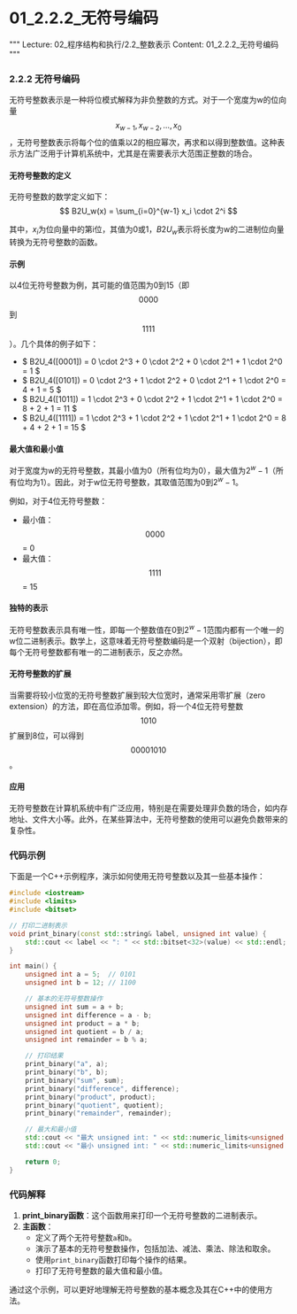 # 01_2.2.2_无符号编码

"""
Lecture: 02_程序结构和执行/2.2_整数表示
Content: 01_2.2.2_无符号编码
"""

### 2.2.2 无符号编码

无符号整数表示是一种将位模式解释为非负整数的方式。对于一个宽度为w的位向量$$x_{w-1}, x_{w-2}, ..., x_0$$，无符号整数表示将每个位的值乘以2的相应幂次，再求和以得到整数值。这种表示方法广泛用于计算机系统中，尤其是在需要表示大范围正整数的场合。

#### 无符号整数的定义

无符号整数的数学定义如下：
$$ B2U_w(x) = \sum_{i=0}^{w-1} x_i \cdot 2^i $$

其中，$x_i$为位向量中的第i位，其值为0或1，$B2U_w$表示将长度为w的二进制位向量转换为无符号整数的函数。

#### 示例
以4位无符号整数为例，其可能的值范围为0到15（即$$0000$$到$$1111$$）。几个具体的例子如下：
- $ B2U_4([0001]) = 0 \cdot 2^3 + 0 \cdot 2^2 + 0 \cdot 2^1 + 1 \cdot 2^0 = 1 $
- $ B2U_4([0101]) = 0 \cdot 2^3 + 1 \cdot 2^2 + 0 \cdot 2^1 + 1 \cdot 2^0 = 4 + 1 = 5 $
- $ B2U_4([1011]) = 1 \cdot 2^3 + 0 \cdot 2^2 + 1 \cdot 2^1 + 1 \cdot 2^0 = 8 + 2 + 1 = 11 $
- $ B2U_4([1111]) = 1 \cdot 2^3 + 1 \cdot 2^2 + 1 \cdot 2^1 + 1 \cdot 2^0 = 8 + 4 + 2 + 1 = 15 $

#### 最大值和最小值
对于宽度为w的无符号整数，其最小值为0（所有位均为0），最大值为$2^w - 1$（所有位均为1）。因此，对于w位无符号整数，其取值范围为0到$2^w - 1$。

例如，对于4位无符号整数：
- 最小值：$$0000$$ = 0
- 最大值：$$1111$$ = 15

#### 独特的表示
无符号整数表示具有唯一性，即每一个整数值在0到$2^w - 1$范围内都有一个唯一的w位二进制表示。数学上，这意味着无符号整数编码是一个双射（bijection），即每个无符号整数都有唯一的二进制表示，反之亦然。

#### 无符号整数的扩展
当需要将较小位宽的无符号整数扩展到较大位宽时，通常采用零扩展（zero extension）的方法，即在高位添加零。例如，将一个4位无符号整数$$1010$$扩展到8位，可以得到$$00001010$$。

#### 应用
无符号整数在计算机系统中有广泛应用，特别是在需要处理非负数的场合，如内存地址、文件大小等。此外，在某些算法中，无符号整数的使用可以避免负数带来的复杂性。

### 代码示例

下面是一个C++示例程序，演示如何使用无符号整数以及其一些基本操作：

```cpp
#include <iostream>
#include <limits>
#include <bitset>

// 打印二进制表示
void print_binary(const std::string& label, unsigned int value) {
    std::cout << label << ": " << std::bitset<32>(value) << std::endl;
}

int main() {
    unsigned int a = 5;  // 0101
    unsigned int b = 12; // 1100

    // 基本的无符号整数操作
    unsigned int sum = a + b;
    unsigned int difference = a - b;
    unsigned int product = a * b;
    unsigned int quotient = b / a;
    unsigned int remainder = b % a;

    // 打印结果
    print_binary("a", a);
    print_binary("b", b);
    print_binary("sum", sum);
    print_binary("difference", difference);
    print_binary("product", product);
    print_binary("quotient", quotient);
    print_binary("remainder", remainder);

    // 最大和最小值
    std::cout << "最大 unsigned int: " << std::numeric_limits<unsigned int>::max() << std::endl;
    std::cout << "最小 unsigned int: " << std::numeric_limits<unsigned int>::min() << std::endl;

    return 0;
}
```

### 代码解释

1. **print_binary函数**：这个函数用来打印一个无符号整数的二进制表示。
2. **主函数**：
   - 定义了两个无符号整数`a`和`b`。
   - 演示了基本的无符号整数操作，包括加法、减法、乘法、除法和取余。
   - 使用`print_binary`函数打印每个操作的结果。
   - 打印了无符号整数的最大值和最小值。

通过这个示例，可以更好地理解无符号整数的基本概念及其在C++中的使用方法。